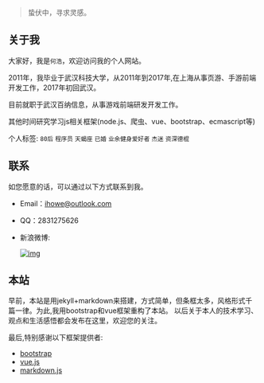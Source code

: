 
>  蛰伏中，寻求灵感。

## 关于我

   大家好，我是`何浩`，欢迎访问我的个人网站。
   
   2011年，我毕业于武汉科技大学，从2011年到2017年,在上海从事页游、手游前端开发工作，2017年初回武汉。

   目前就职于武汉百纳信息，从事游戏前端研发开发工作。
   
   其他时间研究学习js相关框架(node.js、爬虫、vue、bootstrap、ecmascript等)

   个人标签: `80后` `程序员` `天蝎座` `已婚` `业余健身爱好者` `杰迷` `资深德棍`

## 联系
如您愿意的话，可以通过以下方式联系到我。

* Email：[ihowe@outlook.com](mailto:ihowe@outlook.com)
* QQ：2831275626
* 新浪微博:   

    [![img][weibo_img]][weibo_link]

[weibo_link]:https://weibo.com/haroel
[weibo_img]:http://service.t.sina.com.cn/widget/qmd/1829592821/c6fd2b80/1.png "新浪微博"

## 本站

早前，本站是用jekyll+markdown来搭建，方式简单，但条框太多，风格形式千篇一律。为此,我用bootstrap和vue框架重构了本站。
以后关于本人的技术学习、观点和生活感悟都会发布在这里，欢迎您的关注。

最后,特别感谢以下框架提供者:
 
   - [bootstrap](http://getbootstrap.com/2.3.2/)
   - [vue.js](https://cn.vuejs.org)
   - [markdown.js](https://github.com/evilstreak/markdown-js)